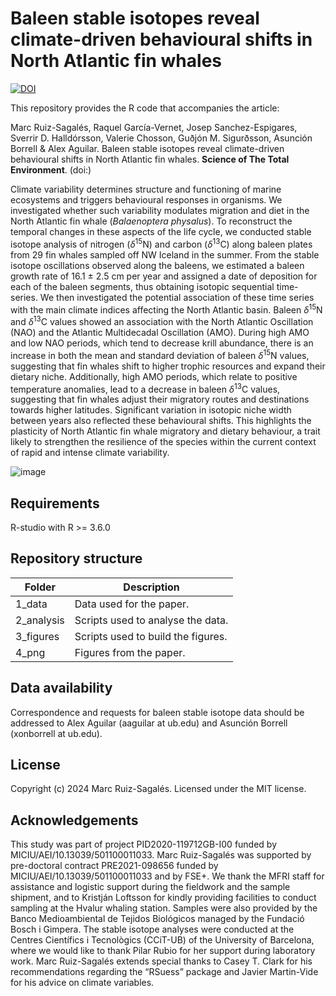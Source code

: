 # Baleen stable isotopes reveal climate-driven behavioural shifts in North Atlantic fin whales

[![DOI](https://zenodo.org/badge/761689798.svg)](https://zenodo.org/doi/10.5281/zenodo.13291999)

This repository provides the R code that accompanies the article:

Marc Ruiz-Sagalés, Raquel García-Vernet, Josep Sanchez-Espigares, Sverrir D. Halldórsson, Valerie Chosson, Guðjón M. Sigurðsson, Asunción Borrell & Alex Aguilar. Baleen stable isotopes reveal climate-driven behavioural shifts in North Atlantic fin whales. **Science of The Total Environment**. (doi:)

Climate variability determines structure and functioning of marine ecosystems and triggers behavioural responses in organisms. We investigated whether such variability modulates migration and diet in the North Atlantic fin whale (_Balaenoptera physalus_). To reconstruct the temporal changes in these aspects of the life cycle, we conducted stable isotope analysis of nitrogen (_δ_<sup>15</sup>N) and carbon (_δ_<sup>13</sup>C) along baleen plates from 29 fin whales sampled off NW Iceland in the summer. From the stable isotope oscillations observed along the baleens, we estimated a baleen growth rate of 16.1 ± 2.5 cm per year and assigned a date of deposition for each of the baleen segments, thus obtaining isotopic sequential time-series. We then investigated the potential association of these time series with the main climate indices affecting the North Atlantic basin. Baleen _δ_<sup>15</sup>N and _δ_<sup>13</sup>C values showed an association with the North Atlantic Oscillation (NAO) and the Atlantic Multidecadal Oscillation (AMO). During high AMO and low NAO periods, which tend to decrease krill abundance, there is an increase in both the mean and standard deviation of baleen _δ_<sup>15</sup>N values, suggesting that fin whales shift to higher trophic resources and expand their dietary niche. Additionally, high AMO periods, which relate to positive temperature anomalies, lead to a decrease in baleen _δ_<sup>13</sup>C values, suggesting that fin whales adjust their migratory routes and destinations towards higher latitudes. Significant variation in isotopic niche width between years also reflected these behavioural shifts. This highlights the plasticity of North Atlantic fin whale migratory and dietary behaviour, a trait likely to strengthen the resilience of the species within the current context of rapid and intense climate variability.

![image](https://github.com/user-attachments/assets/28254746-d5db-49e0-8324-33bbe03089dd)

## Requirements

R-studio with R >= 3.6.0

## Repository structure

| Folder | Description |
| --- | --- |
| 1_data | Data used for the paper. |
| 2_analysis | Scripts used to analyse the data. |
| 3_figures | Scripts used to build the figures. |
| 4_png | Figures from the paper. |

## Data availability 

Correspondence and requests for baleen stable isotope data should be addressed to Alex Aguilar (aaguilar at ub.edu) and Asunción Borrell (xonborrell at ub.edu). 

## License 

Copyright (c) 2024 Marc Ruiz-Sagalés.
Licensed under the MIT license.

## Acknowledgements 

This study was part of project PID2020-119712GB-I00 funded by MICIU/AEI/10.13039/501100011033. Marc Ruiz-Sagalés was supported by pre-doctoral contract PRE2021-098656 funded by MICIU/AEI/10.13039/501100011033 and by FSE+. We thank the MFRI staff for assistance and logistic support during the fieldwork and the sample shipment, and to Kristján Loftsson for kindly providing facilities to conduct sampling at the Hvalur whaling station. Samples were also provided by the Banco Medioambiental de Tejidos Biológicos managed by the Fundació Bosch i Gimpera. The stable isotope analyses were conducted at the Centres Científics i Tecnològics (CCiT-UB) of the University of Barcelona, where we would like to thank Pilar Rubio for her support during laboratory work. Marc Ruiz-Sagalés extends special thanks to Casey T. Clark for his recommendations regarding the “RSuess” package and Javier Martin-Vide for his advice on climate variables.




